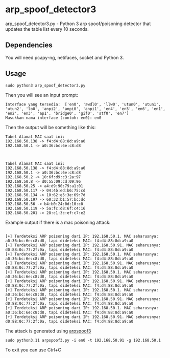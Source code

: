 # arp_spoof_detector3
arp_spoof_detector3.py - Python 3 arp spoof/poisoning detector that updates the table list every 10 seconds.

## Dependencies
You will need pcapy-ng, netifaces, socket and Python 3.

## Usage

```
sudo python3 arp_spoof_detector3.py
```

Then you will see an input prompt:

```
Interface yang tersedia:  ['en0', 'awdl0', 'llw0', 'utun0', 'utun1', 'utun2', 'lo0', 'anpi2', 'anpi0', 'anpi1', 'en4', 'en5', 'en6', 'en1', 'en2', 'en3', 'ap1', 'bridge0', 'gif0', 'stf0', 'en7']
Masukkan nama interface (contoh: en0): en0
```

Then the output will be something like this:

```
Tabel Alamat MAC saat ini:
192.168.50.138 -> f4:d4:88:8d:a9:a0
192.168.50.1 -> a0:36:bc:6e:c8:d8



Tabel Alamat MAC saat ini:
192.168.50.138 -> f4:d4:88:8d:a9:a0
192.168.50.1 -> a0:36:bc:6e:c8:d8
192.168.50.2 -> 10:6f:d9:c3:2a:97
192.168.50.8 -> d0:55:09:cd:09:96
192.168.50.25 -> a4:d9:90:79:a1:01
192.168.50.117 -> 04:4b:ed:b6:75:cd
192.168.50.134 -> 10:62:e5:3e:69:7d
192.168.50.197 -> 60:32:b1:57:bc:dc
192.168.50.56 -> b4:b0:24:0d:10:c0
192.168.50.119 -> 5a:fc:d8:6f:c4:16
192.168.50.201 -> 28:c1:3c:ef:c7:e2
```

Example output if there is a mac poisoning attack:

```

[+] Terdeteksi ARP poisoning dari IP: 192.168.50.1. MAC seharusnya: a0:36:bc:6e:c8:d8, tapi dideteksi MAC: f4:d4:88:8d:a9:a0
[+] Terdeteksi ARP poisoning dari IP: 192.168.50.91. MAC seharusnya: d0:88:0c:77:2f:0a, tapi dideteksi MAC: f4:d4:88:8d:a9:a0
[+] Terdeteksi ARP poisoning dari IP: 192.168.50.1. MAC seharusnya: a0:36:bc:6e:c8:d8, tapi dideteksi MAC: f4:d4:88:8d:a9:a0
[+] Terdeteksi ARP poisoning dari IP: 192.168.50.91. MAC seharusnya: d0:88:0c:77:2f:0a, tapi dideteksi MAC: f4:d4:88:8d:a9:a0
[+] Terdeteksi ARP poisoning dari IP: 192.168.50.1. MAC seharusnya: a0:36:bc:6e:c8:d8, tapi dideteksi MAC: f4:d4:88:8d:a9:a0
[+] Terdeteksi ARP poisoning dari IP: 192.168.50.91. MAC seharusnya: d0:88:0c:77:2f:0a, tapi dideteksi MAC: f4:d4:88:8d:a9:a0
[+] Terdeteksi ARP poisoning dari IP: 192.168.50.1. MAC seharusnya: a0:36:bc:6e:c8:d8, tapi dideteksi MAC: f4:d4:88:8d:a9:a0
[+] Terdeteksi ARP poisoning dari IP: 192.168.50.91. MAC seharusnya: d0:88:0c:77:2f:0a, tapi dideteksi MAC: f4:d4:88:8d:a9:a0
[+] Terdeteksi ARP poisoning dari IP: 192.168.50.1. MAC seharusnya: a0:36:bc:6e:c8:d8, tapi dideteksi MAC: f4:d4:88:8d:a9:a0
[+] Terdeteksi ARP poisoning dari IP: 192.168.50.91. MAC seharusnya: d0:88:0c:77:2f:0a, tapi dideteksi MAC: f4:d4:88:8d:a9:a0

```

The attack is generated using [arpspoof3](https://github.com/sphinxid/arpspoof3)
```
sudo python3.11 arpspoof3.py -i en0 -t 192.168.50.91 -g 192.168.50.1
```

To exit you can use Ctrl+C
